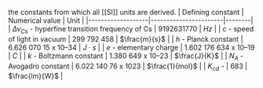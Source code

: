 the constants from which all [[SI]] units are derived.
| Defining constant | Numerical value       | Unit   |
|-------------------|-----------------------|--------|
| $\Delta ν_{Cs}$ - hyperfine transition frequency of Cs              | $9 192 631 770$         | $Hz$     |
| $c$ - speed of light in vacuum                 | 299 792 458           | $\frac{m}{s}$  |
| $h$ - Planck constant                 | 6.626 070 15 x 10–34  | $J\cdot s$    |
| $e$ - elementary charge                | 1.602 176 634 x 10–19 | $C$      |
| $k$ - Boltzmann constant                | 1.380 649 x 10–23     | $\frac{J}{K}$  |
| $N_{A}$ - Avogadro constant                | 6.022 140 76 x 1023   | $\frac{1}{mol}$  |
| $K_{cd}$ -              | 683                   | $\frac{lm}{W}$ |
